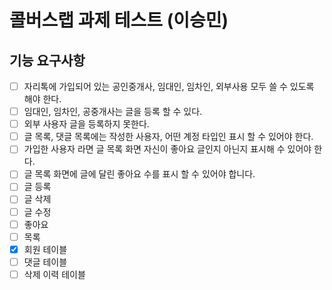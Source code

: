 # 콜버스랩 과제 테스트 (이승민)

## 기능 요구사항
* [ ] 자리톡에 가입되어 있는 공인중개사, 임대인, 임차인, 외부사용 모두 쓸 수 있도록 해야 한다.
* [ ] 임대인, 임차인, 공중개사는 글을 등록 할 수 있다.
* [ ] 외부 사용자 글을 등록하지 못한다.
* [ ] 글 목록, 댓글 목록에는 작성한 사용자, 어떤 계정 타입인 표시 할 수 있어야 한다.
* [ ] 가입한 사용자 라면 글 목록 화면 자신이 좋아요  글인지 아닌지 표시해  수 있어야 한다.
* [ ] 글 목록 화면에 글에 달린 좋아요 수를 표시 할 수 있어야 합니다.
* [ ] 글 등록
* [ ] 글 삭제
* [ ] 글 수정
* [ ] 좋아요
* [ ] 목록
* [x] 회원 테이블
* [ ] 댓글 테이블
* [ ] 삭제 이력 테이블